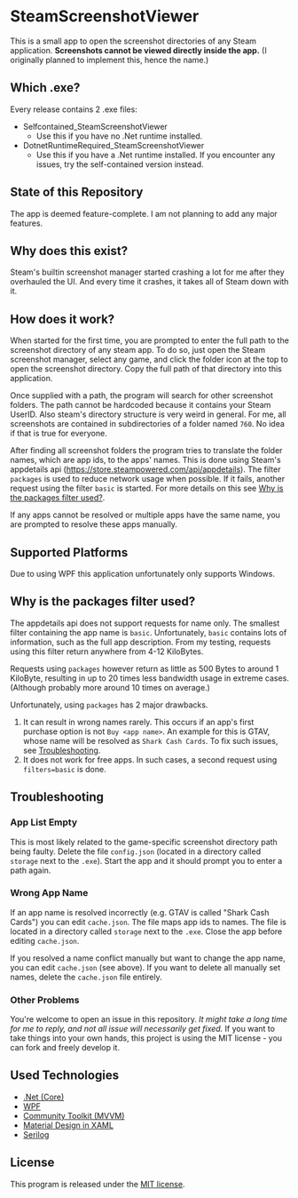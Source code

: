 ﻿# SteamScreenshotViewer

This is a small app to open the screenshot directories of any Steam application.
**Screenshots cannot be viewed directly inside the app.**
(I originally planned to implement this, hence the name.)

## Which .exe?

Every release contains 2 .exe files:

- Selfcontained_SteamScreenshotViewer
    - Use this if you have no .Net runtime installed.
- DotnetRuntimeRequired_SteamScreenshotViewer
    - Use this if you have a .Net runtime installed. If you encounter any issues, try the self-contained version
      instead.

## State of this Repository

The app is deemed feature-complete.
I am not planning to add any major features.

## Why does this exist?

Steam's builtin screenshot manager started crashing a lot for me after they overhauled the UI.
And every time it crashes, it takes all of Steam down with it.

## How does it work?

When started for the first time, you are prompted to enter the full path to the screenshot directory of any steam app.
To do so, just open the Steam screenshot manager, select any game, and click the folder icon at the top to open the
screenshot directory.
Copy the full path of that directory into this application.

Once supplied with a path, the program will search for other screenshot folders.
The path cannot be hardcoded because it contains your Steam UserID.
Also steam's directory structure is very weird in general.
For me, all screenshots are contained in subdirectories of a folder named `760`.
No idea if that is true for everyone.

After finding all screenshot folders the program tries to translate the folder names, which are app ids, to the apps'
names.
This is done using Steam's appdetails api (<https://store.steampowered.com/api/appdetails>).
The filter `packages` is used to reduce network usage when possible.
If it fails, another request using the filter `basic` is started.
For more details on this see [Why is the packages filter used?](#why-is-the-packages-filter-used).

If any apps cannot be resolved or multiple apps have the same name, you are prompted to resolve these apps manually.

## Supported Platforms

Due to using WPF this application unfortunately only supports Windows.

## Why is the packages filter used?

The appdetails api does not support requests for name only.
The smallest filter containing the app name is `basic`.
Unfortunately, `basic` contains lots of information, such as the full app description.
From my testing, requests using this filter return anywhere from 4-12 KiloBytes.

Requests using `packages` however return as little as 500 Bytes to around 1 KiloByte, resulting in up to 20 times less
bandwidth usage in extreme cases.
(Although probably more around 10 times on average.)

Unfortunately, using `packages` has 2 major drawbacks.

1. It can result in wrong names rarely.
   This occurs if an app's first purchase option is not `Buy <app name>`.
   An example for this is GTAV, whose name will be resolved as `Shark Cash Cards`.
   To fix such issues, see [Troubleshooting](#Troubleshooting).
2. It does not work for free apps. In such cases, a second request using `filters=basic` is done.

## Troubleshooting

### App List Empty

This is most likely related to the game-specific screenshot directory path being faulty.
Delete the file `config.json` (located in a directory called `storage` next to the `.exe`).
Start the app and it should prompt you to enter a path again.

### Wrong App Name

If an app name is resolved incorrectly (e.g. GTAV is called "Shark Cash Cards")  you can edit `cache.json`.
The file maps app ids to names.
The file is located in a directory called `storage` next to the `.exe`.
Close the app before editing `cache.json`.

If you resolved a name conflict manually but want to change the app name, you can edit `cache.json` (see above).
If you want to delete all manually set names, delete the `cache.json` file entirely.

### Other Problems

You're welcome to open an issue in this repository.
_It might take a long time for me to reply, and not all issue will necessarily get fixed._
If you want to take things into your own hands, this project is using the MIT license - you can fork and freely develop
it.

## Used Technologies

- [.Net (Core)](https://github.com/dotnet)
- [WPF](https://github.com/dotnet/wpf)
- [Community Toolkit (MVVM)](https://github.com/CommunityToolkit/dotnet)
- [Material Design in XAML](https://github.com/MaterialDesignInXAML/MaterialDesignInXamlToolkit)
- [Serilog](https://github.com/serilog/serilog)

## License

This program is released under the [MIT license](LICENSE).
